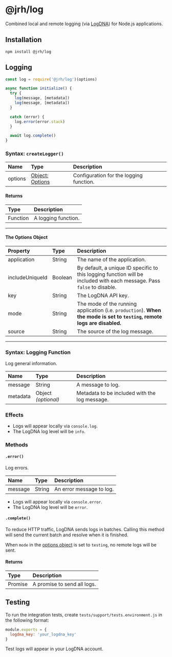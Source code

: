 # @jrh/log

Combined local and remote logging (via [LogDNA](https://logdna.com)) for Node.js applications.

## Installation

`npm install @jrh/log`

## Logging

```javascript
const log = require('@jrh/log')(options)

async function initialize() {
  try {
    log(message, [metadata])
    log(message, [metadata])
  }

  catch (error) {
    log.error(error.stack)
  }

  await log.complete()
}
```

### Syntax: `createLogger()`

| Name | Type | Description |
| :-- | :-- | :-- |
| options | [Object: Options](#the-options-object) | Configuration for the logging function. |

#### Returns

| Type | Description |
| :-- | :-- |
| Function | A logging function. |

---

#### The Options Object

| Property | Type | Description |
| :-- | :-- | :-- |
| application | String | The name of the application. |
| includeUniqueId | Boolean | By default, a unique ID specific to this logging function will be included with each message. Pass `false` to disable. |
| key | String | The LogDNA API key. |
| mode | String | The mode of the running application (i.e. `production`). **When the mode is set to `testing`, remote logs are disabled.** |
| source | String | The source of the log message. |

---

### Syntax: Logging Function

Log general information.

| Name | Type | Description |
| :-- | :-- | :-- |
| message | String | A message to log. |
| metadata | Object *(optional)* | Metadata to be included with the log message. |

### Effects

- Logs will appear locally via `console.log`.
- The LogDNA log level will be `info`.

### Methods

#### `.error()`

Log errors.

| Name | Type | Description |
| :-- | :-- | :-- |
| message | String | An error message to log. |

- Logs will appear locally via `console.error`.
- The LogDNA log level will be `error`.

#### `.complete()`

To reduce HTTP traffic, LogDNA sends logs in batches. Calling this method will send the current batch and resolve when it is finished.

When `mode` in the [options object](#the-options-object) is set to `testing`, no remote logs will be sent.

#### Returns

| Type | Description |
| :-- | :-- |
| Promise | A promise to send all logs. |

## Testing

To run the integration tests, create `tests/support/tests.environment.js` in the following format:

```javascript
module.exports = {
  logdna_key: 'your_logdna_key'
}
```

Test logs will appear in your LogDNA account.
